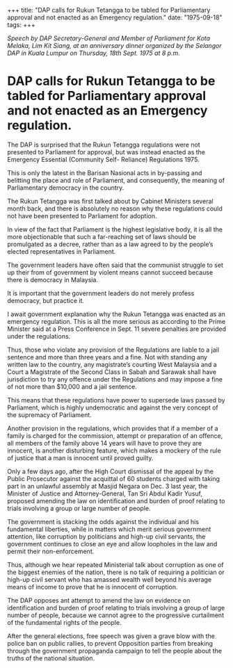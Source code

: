 +++ 
title: "DAP calls for Rukun Tetangga to be tabled for Parliamentary approval and not enacted as an Emergency regulation."
date: "1975-09-18"
tags:
+++

_Speech by DAP Secretary-General and Member of Parliament for Kota Melaka, Lim Kit Siang, at an anniversary dinner organized by the Selangor DAP in Kuala Lumpur on Thursday, 18th Sept. 1975 at 8 p.m._

# DAP calls for Rukun Tetangga to be tabled for Parliamentary approval and not enacted as an Emergency regulation.

The DAP is surprised that the Rukun Tetangga regulations were not presented to Parliament for approval, but was instead enacted as the Emergency Essential (Community Self- Reliance) Regulations 1975.

This is only the latest in the Barisan Nasional acts in by-passing and belitting the place and role of Parliament, and consequently, the meaning of Parliamentary democracy in the country.</u>

The Rukun Tetangga was first talked about by Cabinet Ministers several month back, and there is absolutely no reason why these regulations could not have been presented to Parliament for adoption.

In view of the fact that Parliament is the highest legislative body, it is all the more objectionable that such a far-reaching set of laws should be promulgated as a decree, rather than as a law agreed to by the people’s elected representatives in Parliament.

The government leaders have often said that the communist struggle to set up their from of government by violent means cannot succeed because there is democracy in Malaysia.

It is important that the government leaders do not merely profess democracy, but practice it.

I await government explanation why the Rukun Tetangga was enacted as an emergency regulation. This is all the more serious as according to the Prime Minister said at a Press Conference in Sept. 11 severe penalties are provided under the regulations.

Thus, those who violate any provision of the Regulations are liable to a jail sentence and more than three years and a fine. Not with standing any written law to the country, any magistrate’s courting West Malaysia and a Court a Magistrate of the Second Class in Sabah and Sarawak shall have jurisdiction to try any offence under the Regulations and may impose a fine of not more than $10,000 and a jail sentence.

This means that these regulations have power to supersede laws passed by Parliament, which is highly undemocratic and against the very concept of the supremacy of Parliament.

Another provision in the regulations, which provides that if a member of a family is charged for the commission, attempt or preparation of an offence, all members of the family above 14 years will have to prove they are innocent, is another disturbing feature, which makes a mockery of the rule of justice that a man is innocent until proved guilty.

Only a few days ago, after the High Court dismissal of the appeal by the Public Prosecutor against the acquittal of 60 students charged with taking part in an unlawful assembly at Masjid Negara on Dec. 3 last year, the Minister of Justice and Attorney-General, Tan Sri Abdul Kadir Yusuf, proposed amending the law on identification and burden of proof relating to trials involving a group or large number of people.

The government is stacking the odds against the individual and his fundamental liberties, while in matters which merit serious government attention, like corruption by politicians and high-up civil servants, the government continues to close an eye and allow loopholes in the law and permit their non-enforcement.

Thus, although we hear repeated Ministerial talk about corruption as one of the biggest enemies of the nation, there is no talk of requiring a politician or high-up civil servant who has amassed wealth well beyond his average means of income to prove that he is innocent of corruption.

The DAP opposes ant attempt to amend the law on evidence on identification and burden of proof relating to trials involving a group of large number of people, because we cannot agree to the progressive curtailment of the fundamental rights of the people.

After the general elections, free speech was given a grave blow with the police ban on public rallies, to prevent Opposition parties from breaking through the government propaganda campaign to tell the people about the truths of the national situation. 

